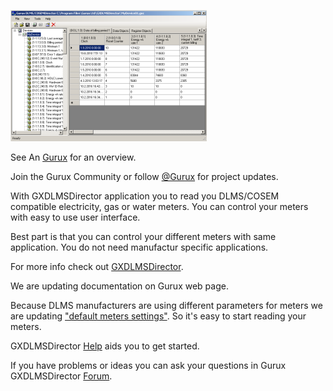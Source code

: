 ![alt tag](ui.png)


See An [Gurux](http://www.gurux.org/ "Gurux") for an overview.

Join the Gurux Community or follow [@Gurux](https://twitter.com/guruxorg "@Gurux") for project updates.

With GXDLMSDirector application you to read you DLMS/COSEM compatible electricity, gas or water meters. 
You can control your meters with easy to use user interface. 

Best part is that you can control your different meters with same application. 
You do not need manufactur specific applications. 

For more info check out [GXDLMSDirector](http://www.gurux.fi/index.php?q=GXDLMSDirector "GXDLMSDirector").

We are updating documentation on Gurux web page. 

Because DLMS manufacturers are using different parameters for meters we are updating ["default meters settings"](http://www.gurux.fi/index.php?q=GXDLMSDirectorExample, "default meters settings").
So it's easy to start reading your meters.

GXDLMSDirector [Help](http://www.gurux.fi/index.php?q=GXDLMSDirectorHelp "help") aids you to get started.

If you have problems or ideas you can ask your questions in Gurux GXDLMSDirector [Forum](http://www.gurux.fi/index.php?q=GXDLMSCOSEMDirectorForum).

